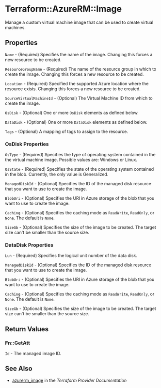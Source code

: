 # Terraform::AzureRM::Image

Manage a custom virtual machine image that can be used to create virtual machines.

## Properties

`Name` - (Required) Specifies the name of the image. Changing this forces a new resource to be created.

`ResourceGroupName` - (Required) The name of the resource group in which to create the image. Changing this forces a new resource to be created.

`Location` - (Required) Specified the supported Azure location where the resource exists. Changing this forces a new resource to be created.

`SourceVirtualMachineId` - (Optional) The Virtual Machine ID from which to create the image.

`OsDisk` - (Optional) One or more `OsDisk` elements as defined below.

`DataDisk` - (Optional) One or more `DataDisk` elements as defined below.

`Tags` - (Optional) A mapping of tags to assign to the resource.

### OsDisk Properties

`OsType` - (Required) Specifies the type of operating system contained in the the virtual machine image. Possible values are: Windows or Linux.

`OsState` - (Required) Specifies the state of the operating system contained in the blob. Currently, the only value is Generalized.

`ManagedDiskId` - (Optional) Specifies the ID of the managed disk resource that you want to use to create the image.

`BlobUri` - (Optional) Specifies the URI in Azure storage of the blob that you want to use to create the image.

`Caching` - (Optional) Specifies the caching mode as `ReadWrite`, `ReadOnly`, or `None`. The default is `None`.

`SizeGb` - (Optional) Specifies the size of the image to be created. The target size can't be smaller than the source size.

### DataDisk Properties

`Lun` - (Required) Specifies the logical unit number of the data disk.

`ManagedDiskId` - (Optional) Specifies the ID of the managed disk resource that you want to use to create the image.

`BlobUri` - (Optional) Specifies the URI in Azure storage of the blob that you want to use to create the image.

`Caching` - (Optional) Specifies the caching mode as `ReadWrite`, `ReadOnly`, or `None`. The default is `None`.

`SizeGb` - (Optional) Specifies the size of the image to be created. The target size can't be smaller than the source size.


## Return Values

### Fn::GetAtt

`Id` - The managed image ID.

## See Also

* [azurerm_image](https://www.terraform.io/docs/providers/azurerm/r/image.html) in the _Terraform Provider Documentation_